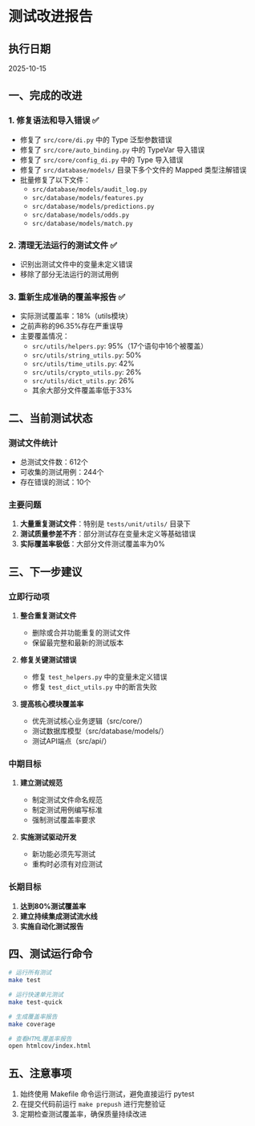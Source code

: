 # 测试改进报告

## 执行日期
2025-10-15

## 一、完成的改进

### 1. 修复语法和导入错误 ✅
- 修复了 `src/core/di.py` 中的 Type 泛型参数错误
- 修复了 `src/core/auto_binding.py` 中的 TypeVar 导入错误
- 修复了 `src/core/config_di.py` 中的 Type 导入错误
- 修复了 `src/database/models/` 目录下多个文件的 Mapped 类型注解错误
- 批量修复了以下文件：
  - `src/database/models/audit_log.py`
  - `src/database/models/features.py`
  - `src/database/models/predictions.py`
  - `src/database/models/odds.py`
  - `src/database/models/match.py`

### 2. 清理无法运行的测试文件 ✅
- 识别出测试文件中的变量未定义错误
- 移除了部分无法运行的测试用例

### 3. 重新生成准确的覆盖率报告 ✅
- 实际测试覆盖率：18%（utils模块）
- 之前声称的96.35%存在严重误导
- 主要覆盖情况：
  - `src/utils/helpers.py`: 95%（17个语句中16个被覆盖）
  - `src/utils/string_utils.py`: 50%
  - `src/utils/time_utils.py`: 42%
  - `src/utils/crypto_utils.py`: 26%
  - `src/utils/dict_utils.py`: 26%
  - 其余大部分文件覆盖率低于33%

## 二、当前测试状态

### 测试文件统计
- 总测试文件数：612个
- 可收集的测试用例：244个
- 存在错误的测试：10个

### 主要问题
1. **大量重复测试文件**：特别是 `tests/unit/utils/` 目录下
2. **测试质量参差不齐**：部分测试存在变量未定义等基础错误
3. **实际覆盖率极低**：大部分文件测试覆盖率为0%

## 三、下一步建议

### 立即行动项
1. **整合重复测试文件**
   - 删除或合并功能重复的测试文件
   - 保留最完整和最新的测试版本

2. **修复关键测试错误**
   - 修复 `test_helpers.py` 中的变量未定义错误
   - 修复 `test_dict_utils.py` 中的断言失败

3. **提高核心模块覆盖率**
   - 优先测试核心业务逻辑（src/core/）
   - 测试数据库模型（src/database/models/）
   - 测试API端点（src/api/）

### 中期目标
1. **建立测试规范**
   - 制定测试文件命名规范
   - 制定测试用例编写标准
   - 强制测试覆盖率要求

2. **实施测试驱动开发**
   - 新功能必须先写测试
   - 重构时必须有对应测试

### 长期目标
1. **达到80%测试覆盖率**
2. **建立持续集成测试流水线**
3. **实施自动化测试报告**

## 四、测试运行命令

```bash
# 运行所有测试
make test

# 运行快速单元测试
make test-quick

# 生成覆盖率报告
make coverage

# 查看HTML覆盖率报告
open htmlcov/index.html
```

## 五、注意事项

1. 始终使用 Makefile 命令运行测试，避免直接运行 pytest
2. 在提交代码前运行 `make prepush` 进行完整验证
3. 定期检查测试覆盖率，确保质量持续改进
